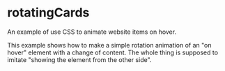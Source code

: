# rotatingCards
An example of use CSS to animate website items on hover. 


This example shows how to make a simple rotation animation of an "on hover" element with a change of content. The whole thing is supposed to imitate "showing the element from the other side".
